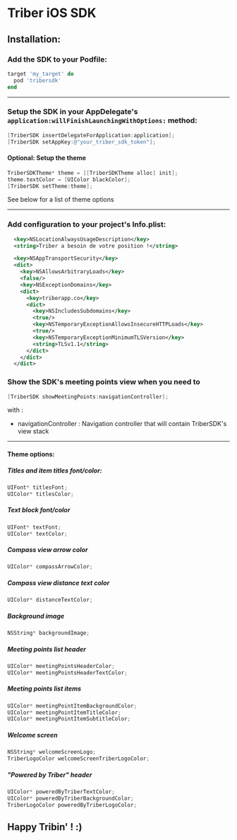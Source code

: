 # Triber iOS SDK

## Installation:

### Add the SDK to your Podfile:
```ruby
target 'my_target' do
  pod 'tribersdk'
end
```

***

### Setup the SDK in your AppDelegate's `application:willFinishLaunchingWithOptions:` method:
```objective-c
[TriberSDK insertDelegateForApplication:application];
[TriberSDK setAppKey:@"your_triber_sdk_token"];
```

#### Optional: Setup the theme
```objective-c
TriberSDKTheme* theme = [[TriberSDKTheme alloc] init];
theme.textColor = [UIColor blackColor];
[TriberSDK setTheme:theme];
```
See below for a list of theme options

***

### Add configuration to your project's Info.plist:
```xml
  <key>NSLocationAlwaysUsageDescription</key>
  <string>Triber a besoin de votre position !</string>
```
```xml
  <key>NSAppTransportSecurity</key>
  <dict>
    <key>NSAllowsArbitraryLoads</key>
    <false/>
    <key>NSExceptionDomains</key>
    <dict>
      <key>triberapp.co</key>
      <dict>
        <key>NSIncludesSubdomains</key>
        <true/>
        <key>NSTemporaryExceptionAllowsInsecureHTTPLoads</key>
        <true/>
        <key>NSTemporaryExceptionMinimumTLSVersion</key>
        <string>TLSv1.1</string>
      </dict>
    </dict>
  </dict>
```

### Show the SDK's meeting points view when you need to
```objective-c
[TriberSDK showMeetingPoints:navigationController];
```
with :
- navigationController : Navigation controller that will contain TriberSDK's view stack

***

#### Theme options:

##### Titles and item titles font/color:
```objective-c
UIFont* titlesFont;
UIColor* titlesColor;
```

##### Text block font/color
```objective-c
UIFont* textFont;
UIColor* textColor;
```

##### Compass view arrow color
```objective-c
UIColor* compassArrowColor;
```

##### Compass view distance text color
```objective-c
UIColor* distanceTextColor;
```

##### Background image
```objective-c
NSString* backgroundImage;
```

##### Meeting points list header
```objective-c
UIColor* meetingPointsHeaderColor;
UIColor* meetingPointsHeaderTextColor;
```

##### Meeting points list items
```objective-c
UIColor* meetingPointItemBackgroundColor;
UIColor* meetingPointItemTitleColor;
UIColor* meetingPointItemSubtitleColor;
```

##### Welcome screen
```objective-c
NSString* welcomeScreenLogo;
TriberLogoColor welcomeScreenTriberLogoColor;
```

##### "Powered by Triber" header
```objective-c
UIColor* poweredByTriberTextColor;
UIColor* poweredByTriberBackgroundColor;
TriberLogoColor poweredByTriberLogoColor;
```

## Happy Tribin' ! :)
